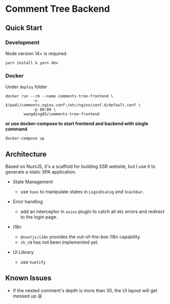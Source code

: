 # Comment Tree Backend

## Quick Start

### Development

Node version 14+ is required.

```
yarn install & yarn dev
```

### Docker

Under `deploy` folder

```
docker run --rm --name comments-tree-frontend \
            -v $(pwd)/comments.nginx.conf:/etc/nginx/conf.d/default.conf \
            -p 80:80 \
        wangding85/comments-tree-frontend
```

**or use docker-compose to start frontend and backend with single command**

```
docker-compose up
```

## Architecture
Based on NuxtJS, it's a scaffold for building SSR website, but I use it to generate a static SPA application.

- State Management
  - use `Vuex` to manipulate states in `LoginDialog` and `Snackbar`.

- Error handling
  - add an interceptor in `axios` plugin to catch all `401` errors and redirect to the login page.

- i18n
  - `@nuxtjs/i18n` provides the out-of-the-box i18n capability.
  - `zh_CN` has not been implemented yet.

- UI Library
  - use `Vuetify` 

## Known Issues
  - If the nested comment's depth is more than 30, the UI layout will get messed up 😫
